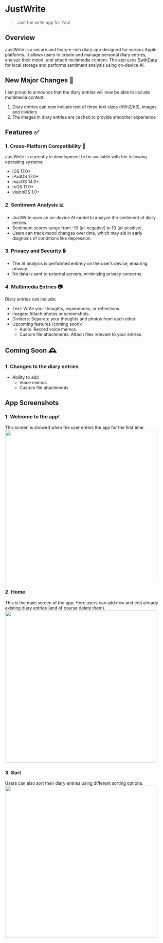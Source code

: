 # JustWrite
> Just the *write* app for You!
## Overview
JustWrite is a secure and feature-rich diary app designed for various Apple platforms. It allows users to create and manage personal diary entries, analyze their mood, and attach multimedia content. The app uses [SwiftData](https://developer.apple.com/xcode/swiftdata/) for local storage and performs sentiment analysis using on-device AI.

## New Major Changes 🚀
I am proud to announce that the diary entries will now be able to include multimedia content.
1. Diary entries can now include text of three text sizes (h1/h2/h3), images and dividers
2. The images in diary entries are cached to provide smoother experience
## Features ✅
### 1. Cross-Platform Compatibility 📱
JustWrite is currently in development to be available with the following operating systems:
- iOS 17.0+
- iPadOS 17.0+
- macOS 14.0+
- tvOS 17.0+
- visionOS 1.0+
### 2. Sentiment Analysis 📊
- JustWrite uses an on-device AI model to analyze the sentiment of diary entries.
- Sentiment scores range from -10 (all negative) to 10 (all positive).
- Users can track mood changes over time, which may aid in early diagnosis of conditions like depression.
### 3. Privacy and Security 🔒
- The AI analysis is performed entirely on the user’s device, ensuring privacy.
- No data is sent to external servers, minimizing privacy concerns.
### 4. Multimedia Entries 📷
Diary entries can include:
- Text: Write your thoughts, experiences, or reflections.
- Images: Attach photos or screenshots.
- Dividers: Separate your thoughts and photos from each other
- Upcoming features (coming soon):
  - Audio: Record voice memos.
  - Custom file attachments: Attach files relevant to your entries.

## Coming Soon 🕰️
### 1. Changes to the diary entries
- Ability to add
  - Voice memos
  - Custom file attachments
  
## App Screenshots
### 1. Welcome to the app!
This screen is showed when the user enters the app for the first time. <br>
<img src="https://github.com/user-attachments/assets/a40b8990-9770-47cb-bd49-a4c69b7f4ce7" width="500">
### 2. Home
This is the main screen of the app. Here users can add new and edit already existing diary entries (and of course delete them). <br>
<img src="https://github.com/user-attachments/assets/31408181-1e7f-45f9-894c-19ef29f24e0d" width="500">
### 3. Sort
Users can also sort their diary entries using different sorting options. <br>
<img src="https://github.com/user-attachments/assets/9bcce593-879b-4609-be50-91c767a1f833" width="500">
